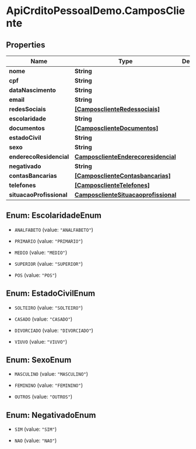 # ApiCrditoPessoalDemo.CamposCliente

## Properties
Name | Type | Description | Notes
------------ | ------------- | ------------- | -------------
**nome** | **String** |  | [optional] 
**cpf** | **String** |  | [optional] 
**dataNascimento** | **String** |  | [optional] 
**email** | **String** |  | [optional] 
**redesSociais** | [**[CamposclienteRedessociais]**](CamposclienteRedessociais.md) |  | [optional] 
**escolaridade** | **String** |  | [optional] 
**documentos** | [**[CamposclienteDocumentos]**](CamposclienteDocumentos.md) |  | [optional] 
**estadoCivil** | **String** |  | [optional] 
**sexo** | **String** |  | [optional] 
**enderecoResidencial** | [**CamposclienteEnderecoresidencial**](CamposclienteEnderecoresidencial.md) |  | [optional] 
**negativado** | **String** |  | [optional] 
**contasBancarias** | [**[CamposclienteContasbancarias]**](CamposclienteContasbancarias.md) |  | [optional] 
**telefones** | [**[CamposclienteTelefones]**](CamposclienteTelefones.md) |  | [optional] 
**situacaoProfissional** | [**CamposclienteSituacaoprofissional**](CamposclienteSituacaoprofissional.md) |  | [optional] 


<a name="EscolaridadeEnum"></a>
## Enum: EscolaridadeEnum


* `ANALFABETO` (value: `"ANALFABETO"`)

* `PRIMARIO` (value: `"PRIMARIO"`)

* `MEDIO` (value: `"MEDIO"`)

* `SUPERIOR` (value: `"SUPERIOR"`)

* `POS` (value: `"POS"`)




<a name="EstadoCivilEnum"></a>
## Enum: EstadoCivilEnum


* `SOLTEIRO` (value: `"SOLTEIRO"`)

* `CASADO` (value: `"CASADO"`)

* `DIVORCIADO` (value: `"DIVORCIADO"`)

* `VIUVO` (value: `"VIUVO"`)




<a name="SexoEnum"></a>
## Enum: SexoEnum


* `MASCULINO` (value: `"MASCULINO"`)

* `FEMININO` (value: `"FEMININO"`)

* `OUTROS` (value: `"OUTROS"`)




<a name="NegativadoEnum"></a>
## Enum: NegativadoEnum


* `SIM` (value: `"SIM"`)

* `NAO` (value: `"NAO"`)




